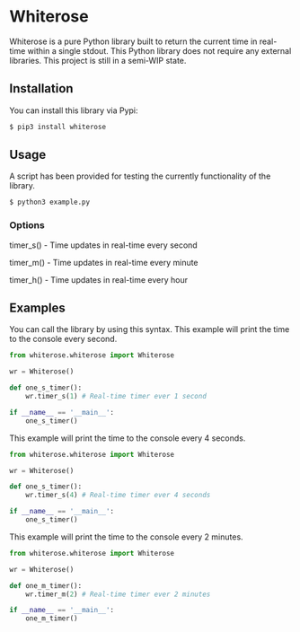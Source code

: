 # Whiterose
Whiterose is a pure Python library built to return the current time in real-time within a single stdout. This Python library does not require any external libraries. This project is still in a semi-WIP state.

## Installation
You can install this library via Pypi:
```bash
$ pip3 install whiterose
```

## Usage
A script has been provided for testing the currently functionality of the library.
```bash
$ python3 example.py
```

### Options
timer_s() - Time updates in real-time every second

timer_m() - Time updates in real-time every minute

timer_h() - Time updates in real-time every hour

## Examples
You can call the library by using this syntax. This example will print the time to the console every second.
```python
from whiterose.whiterose import Whiterose

wr = Whiterose()

def one_s_timer():
    wr.timer_s(1) # Real-time timer ever 1 second

if __name__ == '__main__':
    one_s_timer()
```

This example will print the time to the console every 4 seconds.
```python
from whiterose.whiterose import Whiterose

wr = Whiterose()

def one_s_timer():
    wr.timer_s(4) # Real-time timer ever 4 seconds

if __name__ == '__main__':
    one_s_timer()
```

This example will print the time to the console every 2 minutes.
```python
from whiterose.whiterose import Whiterose

wr = Whiterose()

def one_m_timer():
    wr.timer_m(2) # Real-time timer ever 2 minutes

if __name__ == '__main__':
    one_m_timer()
```